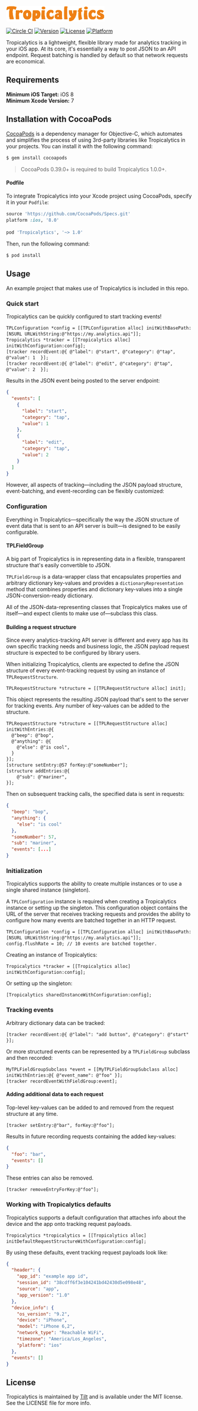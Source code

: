 ![alt tag](Logo/Tropicalytics.png)

[![Circle CI](https://circleci.com/gh/tilteng/Tropicalytics.svg?style=svg&circle-token=9191e56bdefa12b9309c2c8b569218d872c70da5)](https://circleci.com/gh/tilteng/Tropicalytics)
[![Version](https://img.shields.io/cocoapods/v/Tropicalytics.svg?style=flat)](http://cocoapods.org/pods/Tropicalytics)
[![License](https://img.shields.io/cocoapods/l/Tropicalytics.svg?style=flat)](http://cocoapods.org/pods/Tropicalytics)
[![Platform](https://img.shields.io/cocoapods/p/Tropicalytics.svg?style=flat)](http://cocoapods.org/pods/Tropicalytics)

Tropicalytics is a lightweight, flexible library made for analytics tracking in your iOS app. At its core, it's essentially a way to post JSON to an API endpoint. Request batching is handled by default so that network requests are economical.

## Requirements

**Minimum iOS Target:** iOS 8  
**Minimum Xcode Version:** 7

## Installation with CocoaPods

[CocoaPods](http://cocoapods.org) is a dependency manager for Objective-C, which automates and simplifies the process of using 3rd-party libraries like Tropicalytics in your projects. You can install it with the following command:

```bash
$ gem install cocoapods
```

> CocoaPods 0.39.0+ is required to build Tropicalytics 1.0.0+.

#### Podfile

To integrate Tropicalytics into your Xcode project using CocoaPods, specify it in your `Podfile`:

```ruby
source 'https://github.com/CocoaPods/Specs.git'
platform :ios, '8.0'

pod 'Tropicalytics', '~> 1.0'
```

Then, run the following command:

```bash
$ pod install
```

## Usage

An example project that makes use of Tropicalytics is included in this repo.

### Quick start

Tropicalytics can be quickly configured to start tracking events!

```objc
TPLConfiguration *config = [[TPLConfiguration alloc] initWithBasePath:[NSURL URLWithString:@"https://my.analytics.api"]];
Tropicalytics *tracker = [[Tropicalytics alloc] initWithConfiguration:config];
[tracker recordEvent:@{ @"label": @"start", @"category": @"tap", @"value": 1  }];
[tracker recordEvent:@{ @"label": @"edit", @"category": @"tap", @"value": 2  }];
```

Results in the JSON event being posted to the server endpoint:

```json
{
  "events": [
    {
      "label": "start",
      "category": "tap",
      "value": 1
    },
    {
      "label": "edit",
      "category": "tap",
      "value": 2
    }
  ]
}
```

However, all aspects of tracking—including the JSON payload structure, event-batching, and event-recording can be flexibly customized:

### Configuration

Everything in Tropicalytics—specifically the way the JSON structure of event data that is sent to an API server is built—is designed to be easily configurable.

#### TPLFieldGroup

A big part of Tropicalytics is in representing data in a flexible, transparent structure that's easily convertible to JSON.

`TPLFieldGroup` is a data-wrapper class that encapsulates properties and arbitrary dictionary key-values and provides a `dictionaryRepresentation` method that combines properties and dictionary key-values into a single JSON-conversion-ready dictionary.

All of the JSON-data-representing classes that Tropicalytics makes use of itself—and expect clients to make use of—subclass this class.

#### Building a request structure

Since every analytics-tracking API server is different and every app has its own specific tracking needs and business logic, the JSON payload request structure is expected to be configured by library users.

When initializing Tropicalytics, clients are expected to define the JSON structure of every event-tracking request by using an instance of `TPLRequestStructure`.

```objc
TPLRequestStructure *structure = [[TPLRequestStructure alloc] init];
```

This object represents the resulting JSON payload that's sent to the server for tracking events. Any number of key-values can be added to the structure.

```objc
TPLRequestStructure *structure = [[TPLRequestStructure alloc] initWithEntries:@{
  @"beep": @"bop",
  @"anything": @{
    @"else": @"is cool",
  }
}];
[structure setEntry:@57 forKey:@"someNumber"];
[structure addEntries:@{
    @"sub": @"mariner",
}];
```

Then on subsequent tracking calls, the specified data is sent in requests:

```json
{
  "beep": "bop",
  "anything": {
    "else": "is cool"
  },
  "someNumber": 57,
  "sub": "mariner",
  "events": [...]
}
```

### Initialization

Tropicalytics supports the ability to create multiple instances or to use a single shared instance (singleton).

A `TPLConfiguration` instance is required when creating a Tropicalytics instance or setting up the singleton. This configuration object contains the URL of the server that receives tracking requests and provides the ability to configure how many events are batched together in an HTTP request.

```objc
TPLConfiguration *config = [[TPLConfiguration alloc] initWithBasePath:[NSURL URLWithString:@"https://my.analytics.api"]];
config.flushRate = 10; // 10 events are batched together.
```

Creating an instance of Tropicalytics:

```objc
Tropicalytics *tracker = [[Tropicalytics alloc] initWithConfiguration:config];
```

Or setting up the singleton:

```objc
[Tropicalytics sharedInstanceWithConfiguration:config];
```

### Tracking events

Arbitrary dictionary data can be tracked:

```objc
[tracker recordEvent:@{ @"label": "add button", @"category": @"start" }];
```

Or more structured events can be represented by a `TPLFieldGroup` subclass and then recorded:

```objc
MyTPLFieldGroupSubclass *event = [[MyTPLFieldGroupSubclass alloc] initWithEntries:@{ @"event_name": @"foo" }];
[tracker recordEventWithFieldGroup:event];
```


#### Adding additional data to each request

Top-level key-values can be added to and removed from the request structure at any time.

```objc
[tracker setEntry:@"bar", forKey:@"foo"];
```

Results in future recording requests containing the added key-values:

```json
{
  "foo": "bar",
  "events": []
}
```

These entries can also be removed.

```objc
[tracker removeEntryForKey:@"foo"];
```

### Working with Tropicalytics defaults

Tropicalytics supports a default configuration that attaches info about the device and the app onto tracking request payloads.

```objc
Tropicalytics *tropicalytics = [[Tropicalytics alloc] initDefaultRequestStructureWithConfiguration:config];
```

By using these defaults, event tracking request payloads look like:

```json
{
  "header": {
    "app_id": "example app id",
    "session_id": "38cdff6f3e104241bd42430d5e098e48",
    "source": "app",
    "app_version": "1.0"
  },
  "device_info": {
    "os_version": "9.2",
    "device": "iPhone",
    "model": "iPhone 6,2",
    "network_type": "Reachable WiFi",
    "timezone": "America/Los_Angeles",
    "platform": "ios"
  },
  "events": []
}
```


## License

Tropicalytics is maintained by [Tilt](http://engineering.tilt.com/) and is available under the MIT license. See the LICENSE file for more info.
